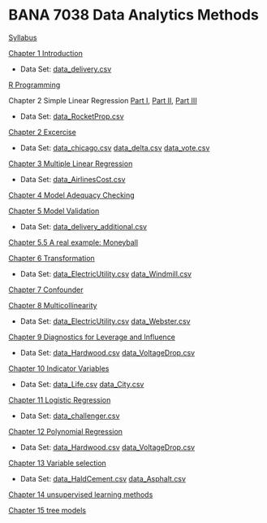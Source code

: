 # BANA 7038 Data Analytics Methods

[Syllabus](./uc-bana7038/BANA7038_002_Zu_syllabus_20SS.pdf)

[Chapter 1 Introduction](./uc-bana7038/chapter1.html)

* Data Set: [data_delivery.csv](./uc-bana7038/data_delivery.csv)

[R Programming](./uc-bana7038/Rprogramming.html)

Chapter 2 Simple Linear Regression [Part I](./uc-bana7038/chapter2_part1.html), [Part II](./uc-bana7038/chapter2_part2.html), [Part III](./uc-bana7038/chapter2_part3.html)

* Data Set: [data_RocketProp.csv](./uc-bana7038/data_RocketProp.csv)

[Chapter 2 Excercise](./uc-bana7038/chapter2_ex.html)

* Data Set: [data_chicago.csv](./uc-bana7038/data_chicago.csv) [data_delta.csv](./uc-bana7038/data_delta.csv) [data_vote.csv](./uc-bana7038/data_vote.csv)

[Chapter 3 Multiple Linear Regression](./uc-bana7038/chapter3.html)

* Data Set: [data_AirlinesCost.csv](data_AirlinesCost.csv)

[Chapter 4 Model Adequacy Checking](./uc-bana7038/chapter4.html)

[Chapter 5 Model Validation](./uc-bana7038/chapter5.html)

* Data Set: [data_delivery_additional.csv](./uc-bana7038/data_delivery_additional.csv)

[Chapter 5.5 A real example: Moneyball](./uc-bana7038/moneyball.html)

[Chapter 6 Transformation](./uc-bana7038/chapter6.html)

* Data Set: [data_ElectricUtility.csv](data_ElectricUtility.csv) [data_Windmill.csv](./uc-bana7038/data_Windmill.csv)

[Chapter 7 Confounder](./uc-bana7038/chapter7.html)

[Chapter 8 Multicollinearity](./uc-bana7038/chapter8.html)

* Data Set: [data_ElectricUtility.csv](data_BodyFat.csv) [data_Webster.csv](./uc-bana7038/data_Webster.csv)

[Chapter 9 Diagnostics for Leverage and Influence](./uc-bana7038/chapter9.html)

* Data Set: [data_Hardwood.csv](./uc-bana7038/data_Hardwood.csv) [data_VoltageDrop.csv](./uc-bana7038/data_VoltageDrop.csv)

[Chapter 10 Indicator Variables](./uc-bana7038/chapter10.html)

* Data Set: [data_Life.csv](./uc-bana7038/data_Life.csv) [data_City.csv](./uc-bana7038/data_City.csv)

[Chapter 11 Logistic Regression](./uc-bana7038/chapter11.html)

* Data Set: [data_challenger.csv](./uc-bana7038/data_challenger.csv)

[Chapter 12 Polynomial Regression](./uc-bana7038/chapter12.html)

* Data Set: [data_Hardwood.csv](./uc-bana7038/data_Hardwood.csv) [data_VoltageDrop.csv](./uc-bana7038/data_VoltageDrop.csv)

[Chapter 13 Variable selection](./uc-bana7038/chapter13.html)

* Data Set: [data_HaldCement.csv](./uc-bana7038/data_HaldCement.csv) [data_Asphalt.csv](./uc-bana7038/data_Asphalt.csv)

[Chapter 14 unsupervised learning methods](https://zzz1990771.github.io/Data-Mining-R/7.%20Unsupervised%20learning%20(cluster%20analysis,%20association%20rules)/7_UnsupervisedLearning.html)

[Chapter 15 tree models](https://zzz1990771.github.io/Data-Mining-R/5.%20Tree%20models/5_Tree.html)